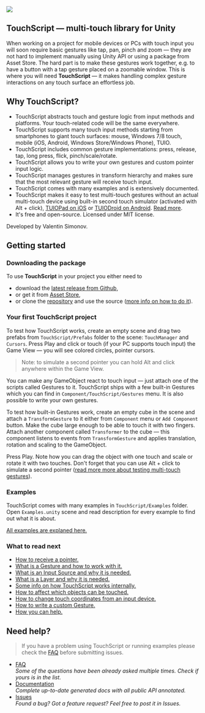 ![](https://raw.github.com/wiki/TouchScript/TouchScript/images/dvfu.jpg)

## TouchScript — multi-touch library for Unity

When working on a project for mobile devices or PCs with touch input you will soon require basic gestures like tap, pan, pinch and zoom — they are not hard to implement manually using Unity API or using a package from Asset Store. The hard part is to make these gestures work together, e.g. to have a button with a tap gesture placed on a zoomable window. This is where you will need **TouchScript** — it makes handling complex gesture interactions on any touch surface an effortless job. 

## Why TouchScript?
- TouchScript abstracts touch and gesture logic from input methods and platforms. Your touch-related code will be the same everywhere.
- TouchScript supports many touch input methods starting from smartphones to giant touch surfaces: mouse, Windows 7/8 touch, mobile (iOS, Android, Windows Store/Windows Phone), TUIO.
- TouchScript includes common gesture implementations: press, release, tap, long press, flick, pinch/scale/rotate.
- TouchScript allows you to write your own gestures and custom pointer input logic.
- TouchScript manages gestures in transform hierarchy and makes sure that the most relevant gesture will receive touch input.
- TouchScript comes with many examples and is extensively documented.
- TouchScript makes it easy to test multi-touch gestures without an actual multi-touch device using built-in second touch simulator (activated with Alt + click), [TUIOPad on iOS](https://itunes.apple.com/us/app/tuiopad/id412446962) or [TUIODroid on Android](https://play.google.com/store/apps/details?id=tuioDroid.impl&hl=en"). [Read more](Testing-multitouch-on-a-PC).
- It's free and open-source. Licensed under MIT license.

Developed by Valentin Simonov.

## Getting started
### Downloading the package
To use **TouchScript** in your project you either need to 
* download the [latest release from Github](https://github.com/TouchScript/TouchScript/releases),
* or get it from [Asset Store](https://www.assetstore.unity3d.com/en/#!/content/7394),
* or clone the [repository](https://github.com/TouchScript/TouchScript) and use the source ([more info on how to do it](https://github.com/hwinnemoe/TouchScript/wiki/How-to-Contribute)).

### Your first TouchScript project
To test how TouchScript works, create an empty scene and drag two prefabs from `TouchScript/Prefabs` folder to the scene: `TouchManager` and `Cursors`. Press Play and click or touch (if your PC supports touch input) the Game View — you will see colored circles, pointer cursors.

> Note: to simulate a second pointer you can hold Alt and click anywhere within the Game View.

You can make any GameObject react to touch input — just attach one of the scripts called Gestures to it. TouchScript ships with a few built-in Gestures which you can find in `Component/TouchScript/Gestures` menu. It is also possible to write your own gestures.

To test how built-in Gestures work, create an empty cube in the scene and attach a `TransformGesture` to it either from `Component` menu or `Add Component` button. Make the cube large enough to be able to touch it with two fingers. Attach another component called `Transformer` to the cube — this component listens to events from `TransformGesture` and applies translation, rotation and scaling to the GameObject.

Press Play. Note how you can drag the object with one touch and scale or rotate it with two touches. Don't forget that you can use Alt + click to simulate a second pointer ([read more more about testing multi-touch gestures](https://github.com/hwinnemoe/TouchScript/wiki/Testing-multitouch-on-a-PC)).

### Examples
TouchScript comes with many examples in `TouchScript/Examples` folder. Open `Examples.unity` scene and read description for every example to find out what it is about.  

[All examples are explaned here.](https://github.com/hwinnemoe/TouchScript/wiki/Examples)

### What to read next
- [How to receive a pointer.](https://github.com/hwinnemoe/TouchScript/wiki/Pointer-Input)
- [What is a Gesture and how to work with it.](https://github.com/hwinnemoe/TouchScript/wiki/Gestures)
- [What is an Input Source and why it is needed.](https://github.com/hwinnemoe/TouchScript/wiki/Input-Sources)
- [What is a Layer and why it is needed.](https://github.com/hwinnemoe/TouchScript/wiki/Layers)
- [Some info on how TouchScript works internally.](https://github.com/hwinnemoe/TouchScript/wiki/Main-Ideas-Behind-TouchScript)
- [How to affect which objects can be touched.](https://github.com/hwinnemoe/TouchScript/wiki/Modifying-Hits)
- [How to change touch coordinates from an input device.](https://github.com/hwinnemoe/TouchScript/wiki/Remapping-Coordinates-From-an-Input-Source)
- [How to write a custom Gesture.](https://github.com/hwinnemoe/TouchScript/wiki/Writing-a-Custom-Gesture)
- [How you can help.](https://github.com/hwinnemoe/TouchScript/wiki/How-to-Contribute)

## Need help?
> If you have a problem using TouchScript or running examples please check the [FAQ](https://github.com/hwinnemoe/TouchScript/wiki/FAQ) before submitting issues.

 - [FAQ](https://github.com/hwinnemoe/TouchScript/wiki/FAQ)  
_Some of the questions have been already asked multiple times. Check if yours is in the list._
 - [Documentation](http://touchscript.github.io/docs/)  
_Complete up-to-date generated docs with all public API annotated._
 - [Issues](https://github.com/TouchScript/TouchScript/issues)  
_Found a bug? Got a feature request? Feel free to post it in Issues._  
